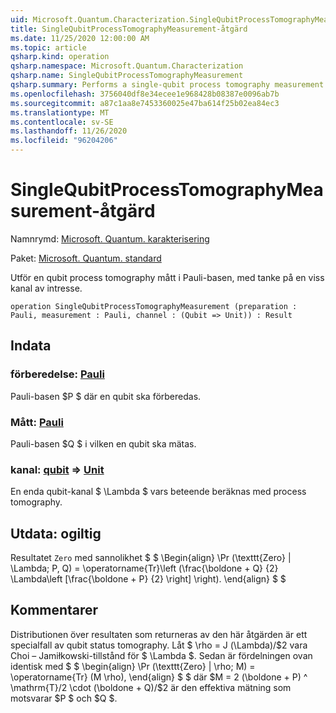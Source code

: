 ```yaml
---
uid: Microsoft.Quantum.Characterization.SingleQubitProcessTomographyMeasurement
title: SingleQubitProcessTomographyMeasurement-åtgärd
ms.date: 11/25/2020 12:00:00 AM
ms.topic: article
qsharp.kind: operation
qsharp.namespace: Microsoft.Quantum.Characterization
qsharp.name: SingleQubitProcessTomographyMeasurement
qsharp.summary: Performs a single-qubit process tomography measurement in the Pauli basis, given a particular channel of interest.
ms.openlocfilehash: 3756040df8e34ecee1e968428b08387e0096ab7b
ms.sourcegitcommit: a87c1aa8e7453360025e47ba614f25b02ea84ec3
ms.translationtype: MT
ms.contentlocale: sv-SE
ms.lasthandoff: 11/26/2020
ms.locfileid: "96204206"
---
```

# <a name="singlequbitprocesstomographymeasurement-operation"></a>SingleQubitProcessTomographyMeasurement-åtgärd

Namnrymd: [Microsoft. Quantum. karakterisering](xref:Microsoft.Quantum.Characterization)

Paket: [Microsoft. Quantum. standard](https://nuget.org/packages/Microsoft.Quantum.Standard)


Utför en qubit process tomography mått i Pauli-basen, med tanke på en viss kanal av intresse.

```qsharp
operation SingleQubitProcessTomographyMeasurement (preparation : Pauli, measurement : Pauli, channel : (Qubit => Unit)) : Result
```


## <a name="input"></a>Indata

### <a name="preparation--pauli"></a>förberedelse: [Pauli](xref:microsoft.quantum.lang-ref.pauli)

Pauli-basen $P $ där en qubit ska förberedas.


### <a name="measurement--pauli"></a>Mått: [Pauli](xref:microsoft.quantum.lang-ref.pauli)

Pauli-basen $Q $ i vilken en qubit ska mätas.


### <a name="channel--qubit--unit"></a>kanal: [qubit](xref:microsoft.quantum.lang-ref.qubit) => [Unit](xref:microsoft.quantum.lang-ref.unit) 

En enda qubit-kanal $ \Lambda $ vars beteende beräknas med process tomography.



## <a name="output--__invalidresult__"></a>Utdata: __ogiltig <Result>__

Resultatet `Zero` med sannolikhet $ $ \Begin{align} \Pr (\texttt{Zero} | \Lambda; P, Q) = \operatorname{Tr}\left (\frac{\boldone + Q} {2} \Lambda\left [\frac{\boldone + P} {2} \right] \right).
\end{align} $ $

## <a name="remarks"></a>Kommentarer

Distributionen över resultaten som returneras av den här åtgärden är ett specialfall av qubit status tomography. Låt $ \rho = J (\Lambda)/$2 vara Choi – Jamiłkowski-tillstånd för $ \Lambda $. Sedan är fördelningen ovan identisk med $ $ \begin{align} \Pr (\texttt{Zero} | \rho; M) = \operatorname{Tr} (M \rho), \end{align} $ $ där $M = 2 (\boldone + P) ^ \mathrm{T}/2 \cdot (\boldone + Q)/$2 är den effektiva mätning som motsvarar $P $ och $Q $.